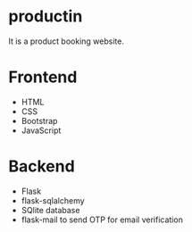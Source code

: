 # productin
It is a product booking website.
<h1>Frontend</h1>
<ul>
  <li>HTML</li>
  <li>CSS</li>
  <li>Bootstrap</li>
  <li>JavaScript</li>
</ul>
<h1>Backend</h1>
<ul>
  <li>Flask</li>
  <li>flask-sqlalchemy</li>
  <li>SQlite database</li>
  <li>flask-mail to send OTP for email verification</li>
</ul>
